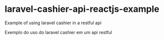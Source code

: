 # laravel-cashier-api-reactjs-example


Example of using laravel cashier in a restful api

Exemplo do uso do laravel cashier em um api restful
